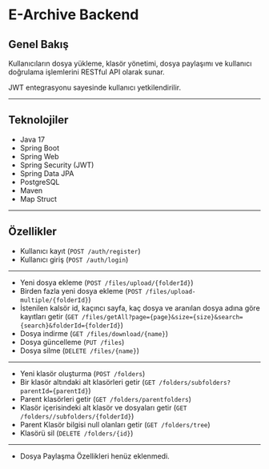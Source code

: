 # E-Archive Backend

## Genel Bakış
Kullanıcıların dosya yükleme, klasör yönetimi, dosya paylaşımı ve kullanıcı doğrulama işlemlerini RESTful API olarak sunar.  

JWT entegrasyonu sayesinde kullanıcı yetkilendirilir.

---

## Teknolojiler

- Java 17  
- Spring Boot
- Spring Web
- Spring Security (JWT)  
- Spring Data JPA  
- PostgreSQL
- Maven
- Map Struct
---
## Özellikler
* Kullanıcı kayıt (``POST /auth/register``)
* Kullanıcı giriş (``POST /auth/login``)
---
* Yeni dosya ekleme (``POST /files/upload/{folderId}``)
* Birden fazla yeni dosya ekleme (``POST /files/upload-multiple/{folderId}``)
* İstenilen kalsör id, kaçıncı sayfa, kaç dosya ve aranılan dosya adına göre kayıtları getir (``GET /files/getAll?page={page}&size={size}&search={search}&folderId={folderId}``)
* Dosya indirme (``GET /files/download/{name}``)
* Dosya güncelleme (``PUT /files``)
* Dosya silme (``DELETE /files/{name}``)
---
* Yeni klasör oluşturma (``POST /folders``)
* Bir klasör altındaki alt klasörleri getir (``GET /folders/subfolders?parentId={parentId}``)
* Parent klasörleri getir (``GET /folders/parentfolders``)
* Klasör içerisindeki alt klasör ve dosyaları getir (``GET /folders//subfolders/{folderId}``)
* Parent Klasör bilgisi null olanları getir (``GET /folders/tree``)
* Klasörü sil (``DELETE /folders/{id}``)
---
* Dosya Paylaşma Özellikleri henüz eklenmedi.
